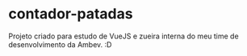 # contador-patadas

Projeto criado para estudo de VueJS e zueira interna do meu time de desenvolvimento da Ambev. :D
